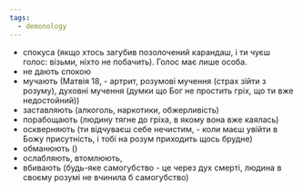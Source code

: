 ```yaml
---
tags:
  - demonology
---
```

- спокуса (якщо хтось загубив позолочений карандаш, і ти чуєш голос: візьми, ніхто не побачить). Голос має лише особа.
- не дають спокою
- мучають (Матвія 18, - артрит, розумові мучення (страх зійти з розуму), духовні мучення (думки що Бог не простить гріх, що ти вже недостойний))
- заставляють (алкоголь, наркотики, обжерливість)
- порабощають (людину тягне до гріха, в якому вона вже каялась)
- оскверняють (ти відчуваєш себе нечистим, - коли маєш увійти в Божу присутність, і тобі на розум приходить щось брудне)
- обманюють ()
- ослабляють, втомлюють, 
- вбивають (будь-яке самогубство - це через дух смерті, людина в своєму розумі не вчинила б самогубство)